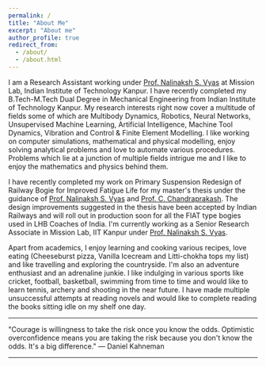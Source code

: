 ```yaml
---
permalink: /
title: "About Me"
excerpt: "About me"
author_profile: true
redirect_from:
  - /about/
  - /about.html
---
```


I am a Research Assistant working under [Prof. Nalinaksh S. Vyas](http://home.iitk.ac.in/~vyas/) at Mission Lab, Indian Institute of Technology Kanpur. I have recently completed my B.Tech-M.Tech Dual Degree in Mechanical Engineering from Indian Institute of Technology Kanpur. My research interests right now cover a multitude of fields some of which are Multibody Dynamics, Robotics, Neural Networks, Unsupervised Machine Learning, Artificial Intelligence, Machine Tool Dynamics, Vibration and Control & Finite Element Modelling. I like working on computer simulations, mathematical and physical modelling, enjoy solving analytical problems and love to automate various procedures. Problems which lie at a junction of multiple fields intrigue me and I like to enjoy the mathematics and physics behind them.
<!-- These are only some of the fields and I am open to expand my boundary"-->

I have recently completed my work on Primary Suspension Redesign of Railway Bogie for Improved Fatigue Life for my master's thesis under the guidance of [Prof. Nalinaksh S. Vyas](http://home.iitk.ac.in/~vyas/) and [Prof. C. Chandraprakash](https://chandraprakashster.wixsite.com/chan). The design improvements suggested in the thesis have been accepted by Indian Railways and will roll out in production soon for all the FIAT type bogies used in LHB Coaches of India. I'm currently working as a Senior Research Associate in Mission Lab, IIT Kanpur under [Prof. Nalinaksh S. Vyas](http://home.iitk.ac.in/~vyas/).

Apart from academics, I enjoy learning and cooking various recipes, love eating (Cheeseburst pizza, Vanilla Icecream and Litti-chokha tops my list) and like travelling and exploring the countryside. I'm also an adventure enthusiast and an adrenaline junkie. I like indulging in various sports like cricket, football, basketball, swimming from time to time and would like to learn tennis, archery and shooting in the near future. I have made multiple unsuccessful attempts at reading novels and would like to complete reading the books sitting idle on my shelf one day. 

---

"Courage is willingness to take the risk once you know the odds. Optimistic overconfidence means you are taking the risk because you don't know the odds. It's a big difference." ― Daniel Kahneman

---

